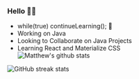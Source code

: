 ### Hello 👋🏼
- while(true) continueLearning(); 🧠                                  
- Working on Java  
- Looking to Collaborate on Java Projects   
- Learning React and Materialize CSS                                                                          
![Matthew's github stats](https://github-readme-stats.vercel.app/api?username=Mdbaker19&show_icons=true&theme=radical)   

![GitHub streak stats](https://github-readme-streak-stats.herokuapp.com/?user=Mdbaker19)
